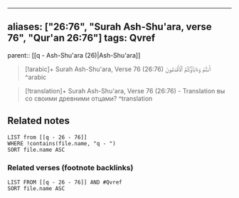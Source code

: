 
---
aliases: ["26:76", "Surah Ash-Shu'ara, verse 76", "Qur'an 26:76"]
tags: Qvref
---

parent:: [[q - Ash-Shu'ara (26)|Ash-Shu'ara]]

> [!arabic]+ Surah Ash-Shu'ara, Verse 76 (26:76)
> <span class="quran-arabic">أَنتُمْ وَءَابَآؤُكُمُ ٱلْأَقْدَمُونَ</span>
^arabic

> [!translation]+ Surah Ash-Shu'ara, Verse 76 (26:76) - Translation
> вы со своими древними отцами?
^translation



## Related notes
```dataview
LIST from [[q - 26 - 76]]
WHERE !contains(file.name, "q - ")
SORT file.name ASC
```

### Related verses (footnote backlinks)
```dataview
LIST FROM [[q - 26 - 76]] AND #Qvref
SORT file.name ASC
```

